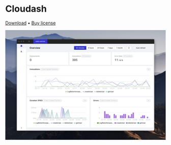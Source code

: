# Cloudash

[Download](https://github.com/cloudashdev/cloudash/releases) • [Buy license](https://cloudash.dev)

![Cloudash - overview screen](./images/overview.jpg)
